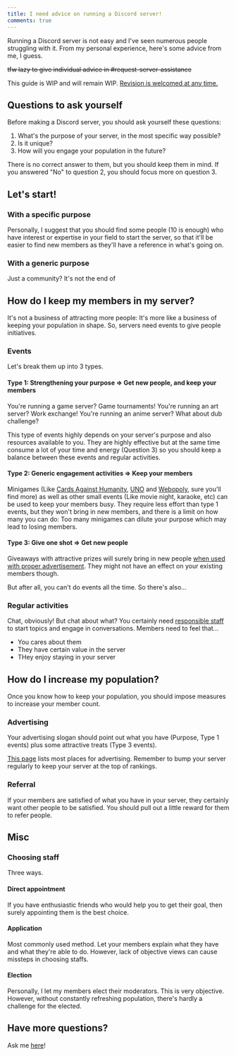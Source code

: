 ```yaml
---
title: I need advice on running a Discord server!
comments: true
---
```


Running a Discord server is not easy and I've seen numerous people struggling with it. From my personal experience, here's some advice from me, I guess.

~~tfw lazy to give individual advice in #request-server-assistance~~

This guide is WIP and will remain WIP. [Revision is welcomed at any time.](https://github.com/austinhuang0131/austinhuang0131.github.io/blob/master/discord-server-guide.md)

## Questions to ask yourself
Before making a Discord server, you should ask yourself these questions:

1. What's the purpose of your server, in the most specific way possible?
2. Is it unique?
3. How will you engage your population in the future?

There is no correct answer to them, but you should keep them in mind. If you answered "No" to question 2, you should focus more on question 3.

## Let's start!
### With a specific purpose
Personally, I suggest that you should find some people (10 is enough) who have interest or expertise in your field to start the server, so that it'll be easier to find new members as they'll have a reference in what's going on.

### With a generic purpose
Just a community? It's not the end of

## How do I keep my members in my server?
It's not a business of attracting more people: It's more like a business of keeping your population in shape. So, servers need events to give people initiatives.

### Events
Let's break them up into 3 types.
#### Type 1: Strengthening your purpose => Get new people, and keep your members
You're running a game server? Game tournaments! You're running an art server? Work exchange! You're running an anime server? What about dub challenge?

This type of events highly depends on your server's purpose and also resources available to you. They are highly effective but at the same time consume a lot of your time and energy (Question 3) so you should keep a balance between these events and regular activities.

#### Type 2: Generic engagement activities => Keep your members
Minigames (Like [Cards Against Humanity](http://pretendyoure.xyz/zy/), [UNO](http://www.richgieg.com/runo) and [Webopoly](http://www.webopoly.org/), sure you'll find more) as well as other small events (Like movie night, karaoke, etc) can be used to keep your members busy. They require less effort than type 1 events, but they won't bring in new members, and there is a limit on how many you can do: Too many minigames can dilute your purpose which may lead to losing members.

#### Type 3: Give one shot => Get new people
Giveaways with attractive prizes will surely bring in new people [when used with proper advertisement](#advertising). They might not have an effect on your existing members though.

But after all, you can't do events all the time. So there's also...

### Regular activities
Chat, obviously! But chat about what? You certainly need [responsible staff](#choosing-staff) to start topics and engage in conversations. Members need to feel that...

* You cares about them
* They have certain value in the server
* THey enjoy staying in your server

## How do I increase my population?
Once you know how to keep your population, you should impose measures to increase your member count.

### Advertising
Your advertising slogan should point out what you have (Purpose, Type 1 events) plus some attractive treats (Type 3 events).

[This page](/../advertising) lists most places for advertising. Remember to bump your server regularly to keep your server at the top of rankings.

### Referral
If your members are satisfied of what you have in your server, they certainly want other people to be satisfied. You should pull out a little reward for them to refer people.

## Misc
### Choosing staff
Three ways.
#### Direct appointment
If you have enthusiastic friends who would help you to get their goal, then surely appointing them is the best choice.
#### Application
Most commonly used method. Let your members explain what they have and what they're able to do. However, lack of objective views can cause missteps in choosing staffs.
#### Election
Personally, I let my members elect their moderators. This is very objective. However, without constantly refreshing population, there's hardly a challenge for the elected.

## Have more questions?
Ask me [here](https://discord.gg/013MqTM1p1qm52VcZ)!
